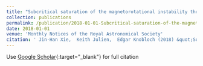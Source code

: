```yaml
---
title: "Subcritical saturation of the magnetorotational instability through mean magnetic field generation"
collection: publications
permalink: /publication/2018-01-01-Subcritical-saturation-of-the-magnetorotational-instability-through-mean-magnetic-field-generation
date: 2018-01-01
venue: 'Monthly Notices of the Royal Astronomical Society'
citation: ' Jin-Han Xie,  Keith Julien,  Edgar Knobloch (2018) &quot;Subcritical saturation of the magnetorotational instability through mean magnetic field generation.&quot; <i>Monthly Notices of the Royal Astronomical Society</i>. 474, 3451--3465.'
---
```

Use [Google Scholar](https://scholar.google.com/scholar?q=Subcritical+saturation+of+the+magnetorotational+instability+through+mean+magnetic+field+generation){:target="_blank"} for full citation